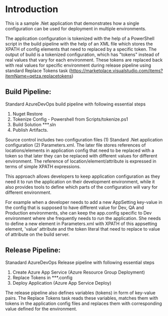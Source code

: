 # Introduction

This is a sample .Net application that demonstrates how a single configuration can be used for deployment in multiple environments.

The application configuration is tokenized with the help of a PowerShell script in the build pipeline with the help of an XML file which stores the XPATH of config elements that need to replaced by a specific token. The output of build is a tokenized configuration, which has "tokens" instead of real values that vary for each environment. These tokens are replaced back with real values for specific environment during release pipeline using standard Replace Tokens task (https://marketplace.visualstudio.com/items?itemName=qetza.replacetokens)


## Build Pipeline:

Standard AzureDevOps build pipeline with following essential steps
1. Nuget Restore
2. Tokenize Config - Powershell from Scripts/tokenize.ps1
3. Build Solution **\*.sln
4. Publish Artifacts.

Source control includes two configuration files (1) Standard .Net application configuration (2) Parameters.xml. The later file stores references of locations/elements in application config that need to be replaced with a token so that later they can be replaced with different values for different environment. The reference of location/element/attribute is expressed in terms of simple XPATH expressions.

This approach allows developers to keep application configuration as they need it to run the application on their development environment, while it also provides tools to define which parts of the configuration will vary for different environment.

For example when a developer needs to add a new AppSetting key-value in the config that is supposed to have different value for Dev, QA and Production environments, she can keep the app.config specific to Dev environment where she frequently needs to run the application. She needs to define a new element in Parameters.xml with XPATH of this appsetting element, 'value' attribute and the token literal that need to replace to value of attribute on the build server.

## Release Pipeline:

Stanadard AzureDevOps Release pipeline with following essential steps
1. Create Azure App Service (Azure Resource Group Deployment)
2. Replace Tokens in **\*.config
3. Deploy Application (Azure App Service Deploy)

The release pipeline also defines variables (tokens) in form of key-value pairs. The Replace Tokens task reads these variables, matches them with tokens in the application config files and replaces them with corresponding value defined for the environment.
